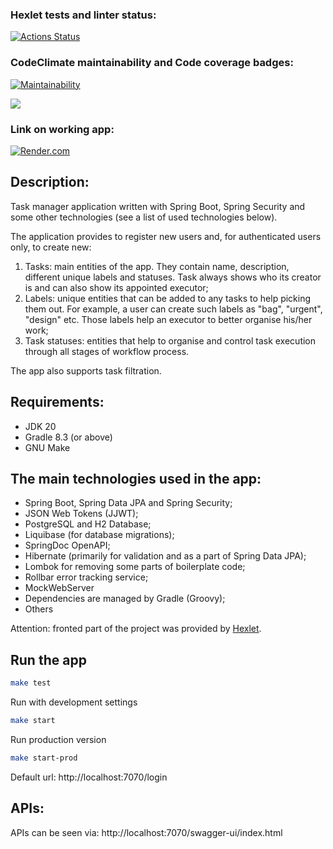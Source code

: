 ### Hexlet tests and linter status:
[![Actions Status](https://github.com/DmitriiGoltsov/java-project-73/workflows/hexlet-check/badge.svg)](https://github.com/DmitriiGoltsov/java-project-73/actions)

### CodeClimate maintainability and Code coverage badges:
[![Maintainability](https://api.codeclimate.com/v1/badges/995ece44c4d04e10c42d/maintainability)](https://codeclimate.com/github/DmitriiGoltsov/java-project-73/maintainability)

<a href="https://codeclimate.com/github/DmitriiGoltsov/java-project-73/test_coverage"><img src="https://api.codeclimate.com/v1/badges/995ece44c4d04e10c42d/test_coverage" /></a>

### Link on working app:
[![Render.com](https://render.com/images/render-banner.png)](https://task-manager-app-q7pq.onrender.com/login)

## Description:

Task manager application written with Spring Boot, Spring Security and some other technologies (see a list of used technologies below).

The application provides to register new users and, for authenticated users only, to create new:

1) Tasks: main entities of the app. They contain name, description, different unique labels and statuses. Task always shows who its creator is and can also show its appointed executor;
2) Labels: unique entities that can be added to any tasks to help picking them out. For example, a user can create such labels as "bag", "urgent", "design" etc. Those labels help an executor to better organise his/her work;
3) Task statuses: entities that help to organise and control task execution through all stages of workflow process.

The app also supports task filtration. 

## Requirements: 

* JDK 20
* Gradle 8.3 (or above)
* GNU Make

## The main technologies used in the app:

* Spring Boot, Spring Data JPA and Spring Security;
* JSON Web Tokens (JJWT);
* PostgreSQL and H2 Database;
* Liquibase (for database migrations);
* SpringDoc OpenAPI;
* Hibernate (primarily for validation and as a part of Spring Data JPA);
* Lombok for removing some parts of boilerplate code;
* Rollbar error tracking service;
* MockWebServer
* Dependencies are managed by Gradle (Groovy);
* Others

Attention: fronted part of the project was provided by [Hexlet](https://ru.hexlet.io).

## Run the app

``` zsh
make test
```

Run with development settings
``` zsh
make start
```

Run production version
```zsh
make start-prod
```
Default url: http://localhost:7070/login

## APIs:

APIs can be seen via: http://localhost:7070/swagger-ui/index.html